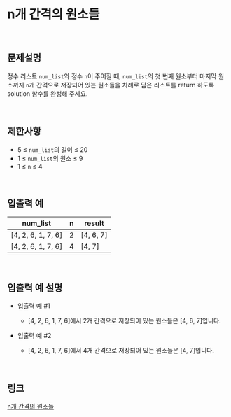 # n개 간격의 원소들

<br>

## 문제설명
정수 리스트 `num_list`와 정수 `n`이 주어질 때, `num_list`의 첫 번째 원소부터 마지막 원소까지 `n`개 간격으로 저장되어 있는 원소들을 차례로 담은 리스트를 return 하도록 solution 함수를 완성해 주세요.

<br>

## 제한사항
- 5 ≤ `num_list`의 길이 ≤ 20
- 1 ≤ `num_list`의 원소 ≤ 9
- 1 ≤ `n` ≤ 4

<br>

## 입출력 예
| num_list | n | result |
|---|---|---|
| [4, 2, 6, 1, 7, 6] | 2 | [4, 6, 7] |
| [4, 2, 6, 1, 7, 6] | 4 | [4, 7] |

<br>

## 입출력 예 설명
- 입출력 예 #1
    - [4, 2, 6, 1, 7, 6]에서 2개 간격으로 저장되어 있는 원소들은 [4, 6, 7]입니다.

- 입출력 예 #2
    - [4, 2, 6, 1, 7, 6]에서 4개 간격으로 저장되어 있는 원소들은 [4, 7]입니다.

<br>

## 링크
[n개 간격의 원소들](https://school.programmers.co.kr/learn/courses/30/lessons/181888)
